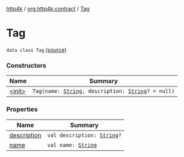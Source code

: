 [http4k](../../index.md) / [org.http4k.contract](../index.md) / [Tag](./index.md)

# Tag

`data class Tag` [(source)](https://github.com/http4k/http4k/blob/master/http4k-contract/src/main/kotlin/org/http4k/contract/routeMeta.kt#L98)

### Constructors

| Name | Summary |
|---|---|
| [&lt;init&gt;](-init-.md) | `Tag(name: `[`String`](https://kotlinlang.org/api/latest/jvm/stdlib/kotlin/-string/index.html)`, description: `[`String`](https://kotlinlang.org/api/latest/jvm/stdlib/kotlin/-string/index.html)`? = null)` |

### Properties

| Name | Summary |
|---|---|
| [description](description.md) | `val description: `[`String`](https://kotlinlang.org/api/latest/jvm/stdlib/kotlin/-string/index.html)`?` |
| [name](name.md) | `val name: `[`String`](https://kotlinlang.org/api/latest/jvm/stdlib/kotlin/-string/index.html) |
